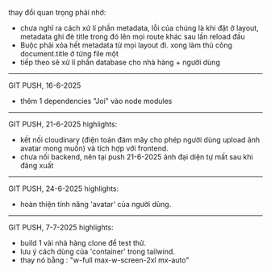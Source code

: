 thay đổi quan trọng phải nhớ: 
- chưa nghĩ ra cách xử lí phần metadata, lỗi của chúng là khi đặt ở layout, 
metadata ghi đè title trong đó lên mọi route khác sau lần reload đầu
- Buộc phải xóa hết metadata từ mọi layout đi. xong làm thủ công document.title ở từng file một
- tiếp theo sẽ xử lí phần database cho nhà hàng + người dùng


--------------------------------------------------------------------------------
GIT PUSH, 16-6-2025
- thêm 1 dependencies "Joi" vào node modules

--------------------------------------------------------------------------------
GIT PUSH, 21-6-2025 highlights:
- kết nối cloudinary (điện toán đám mây cho phép người dùng upload ảnh avatar mong muốn)
và tích hợp với frontend.
- chưa nối backend, nên tại push 21-6-2025 ảnh đại diện tự mất sau khi đăng xuất

--------------------------------------------------------------------------------
GIT PUSH, 24-6-2025 highlights:
- hoàn thiện tính năng 'avatar' của người dùng.

--------------------------------------------------------------------------------
GIT PUSH, 7-7-2025 highlights:
- build 1 vài nhà hàng clone để test thử.
- lưu ý cách dùng của 'container' trong tailwind.
- thay nó bằng : "w-full  max-w-screen-2xl  mx-auto" 